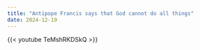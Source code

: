 ```yaml
---
title: "Antipope Francis says that God cannot do all things"
date: 2024-12-19
---
```


{{< youtube TeMshRKDSkQ >}}
